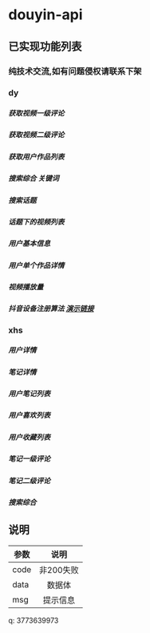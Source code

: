 # douyin-api
## 已实现功能列表

### 纯技术交流,如有问题侵权请联系下架

### dy
##### 获取视频一级评论
##### 获取视频二级评论
##### 获取用户作品列表
##### 搜索综合 关键词
##### 搜索话题
##### 话题下的视频列表
##### 用户基本信息
##### 用户单个作品详情
##### 视频播放量
##### 抖音设备注册算法 **[演示链接](https://www.linkupapi.top/archives/1710562583132)**

### xhs
##### 用户详情
##### 笔记详情
##### 用户笔记列表
##### 用户喜欢列表
##### 用户收藏列表
##### 笔记一级评论
##### 笔记二级评论
##### 搜索综合

## 说明
参数|说明|
--|:--:|
code|非200失败|
data|数据体|
msg|提示信息|

q: 3773639973
